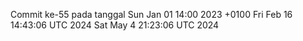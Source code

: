Commit ke-55 pada tanggal Sun Jan 01 14:00 2023 +0100
Fri Feb 16 14:43:06 UTC 2024
Sat May  4 21:23:06 UTC 2024
